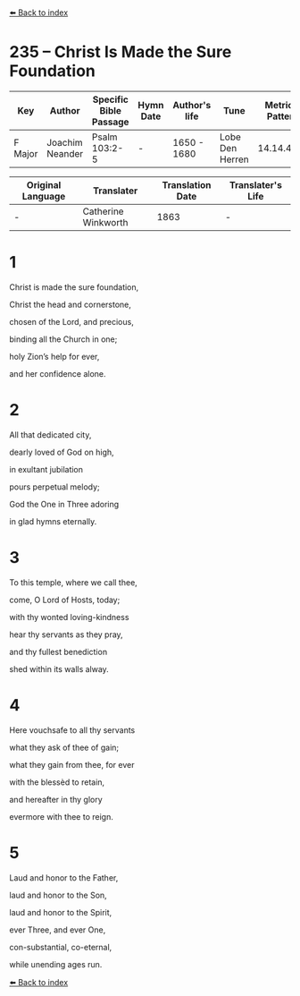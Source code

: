 [⬅️ Back to index](../README.md)

# 235 – Christ Is Made the Sure Foundation

Key | Author   | Specific Bible Passage     |Hymn Date |Author's life |Tune |Metrical Pattern   |Composer/Source                                                                                        
-- | --------- | ---------------------------|----------|--------------|-----|-------------------|-------------   
F Major  | Joachim Neander      | Psalm 103:2-5 | -  | 1650 - 1680 | Lobe Den Herren | 14.14.4.7.8 | Chorale Book for England, 1863 

Original Language | Translater | Translation Date   | Translater's Life     
----------------- | --------- | --------------------|-------------   
\-  | Catherine Winkworth      | 1863 | -  | 1827 - 1878 



# 1

Christ is made the sure foundation,

Christ the head and cornerstone,

chosen of the Lord, and precious,

binding all the Church in one;

holy Zion’s help for ever,

and her confidence alone.



# 2

All that dedicated city,

dearly loved of God on high,

in exultant jubilation

pours perpetual melody;

God the One in Three adoring

in glad hymns eternally.



# 3

To this temple, where we call thee,

come, O Lord of Hosts, today;

with thy wonted loving-kindness

hear thy servants as they pray,

and thy fullest benediction

shed within its walls alway.



# 4

Here vouchsafe to all thy servants

what they ask of thee of gain;

what they gain from thee, for ever

with the blessèd to retain,

and hereafter in thy glory

evermore with thee to reign.



# 5

Laud and honor to the Father,

laud and honor to the Son,

laud and honor to the Spirit,

ever Three, and ever One,

con-substantial, co-eternal,

while unending ages run.

[⬅️ Back to index](../README.md)
